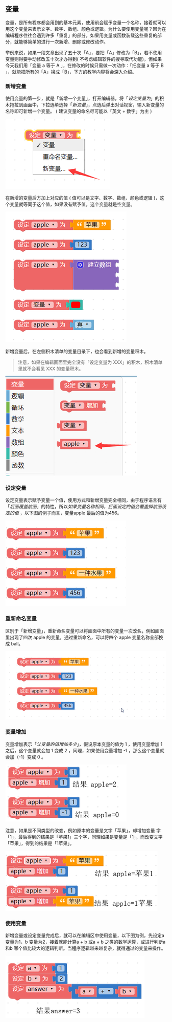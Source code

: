 ## 变量

变量，是所有程序都会用到的基本元素，使用前会赋予变量一个名称，接着就可以用这个变量来表示文字、数字、数组、颜色或逻辑。为什么要使用变量呢？因为在编辑程序往往会遇到许多「重复」的部分，如果用变量或函数装载这些重复的部分，就能够简单的进行一次新增、删除或修改动作。

举例来说，如果一段文章出现了五十次「A」，要把「A」修改为「B」，若不使用变量则得要手动修改五十次才办得到( 不考虑编辑软件的搜寻取代功能)，但如果今天我们用「变量 a 等于 A 」，在修改的时候只需做一次动作：「把变量 a 等于 B 」，就能把所有的「A」换成「B」，下方的教学内容将会深入介绍。

### 新增变量

使用变量的第一步，就是「新增一个变量」，打开编辑器，将「*设定变量为*」的积木拖拉到画面中，下拉选单选择「*新变量*」，点选后弹出对话视窗，输入新变量的名称即可新增一个变量。 ( 建议变量的命名尽可能以「英文 + 数字」为主 )

![](variables/upload_692cb4676e22fabba168b81fd4fc8942.png)

在新增的变量后方加上对应的值 ( 值可以是文字、数字、数组、颜色或逻辑 )，这个变量就等同于这个值，如果没有赋予值，这个变量就是空变量。

![](variables/upload_91de3aa8dd28541f92a746d5d80dc9b2.png)

新增变量后，在左侧积木清单的变量目录下，也会看到新增的变量积木。

> 注意，如果在编辑画面里完全没有「设定变量为 XXX」的积木，积木清单里就不会看见 XXX 的变量积木。

![](variables/upload_0247f43ea7b357bccf0312d532cec450.png)

### 设定变量

设定变量表示赋予变量一个值，使用方式和新增变量完全相同，由于程序语言有「*后面覆盖前面*」的特性，所以*如果变量名称相同，后面设定的值会覆盖掉前面设定的值* ，以下图的例子而言，变量apple 最后的值为456。

![](variables/upload_4252b4401f914b7e136be1e5d5eb65fc.png)

### 重新命名变量

区别于「新增变量」，重新命名变量可以将画面中所有的变量一次改名，例如画面里出现了四次 apple 的变量，通过重新命名，可以将四个 apple 变量名称全部换成 ball。

![](variables/upload_0a808a5d0cba23367ada8f2e0ca1045a.gif)

### 变量增加

变量增加表示「*让变量的值增加多少*」，假设原本变量的值为 1 ，使用变量增加 1 之后，这个变量就会加 1 变成 2 ，同理，如果使用变量增加 -1 ，那么这个变量就会加（-1）变成 0 。

![](variables/upload_974c14c2cab0fa43e48c69fa8f230a60.png)

注意，如果是不同类型的改变，例如原本的变量是文字「苹果」，却增加变量 字「1」，最后得到的结果是「苹果1」三个字，同理如果是变量是「1」，而改变文字「苹果」，得到的结果是「1苹果」。

![](variables/upload_4e99e403bd636d4708affc09d34547a2.png)

### 使用变量

新增变量或设定变量完成后，就可以在编辑区中使用变量，以下图为例，先设定a 变量为1，b 变量为2，接着就能计算a + b 或a ÷ b 之类的数学运算，或进行判断a 和b 哪个值比较大的逻辑判断。当程序逻辑越来越复杂，就得通过的变量来操作。

![](variables/upload_af5c87709a5df7b84a596578ebf61373.png)
